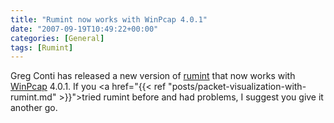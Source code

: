 ```yaml
---
title: "Rumint now works with WinPcap 4.0.1"
date: "2007-09-19T10:49:22+00:00"
categories: [General]
tags: [Rumint]
---
```


Greg Conti has released a new version of <a href="http://www.rumint.org/">rumint</a> that now works with <a href="http://www.winpcap.org/">WinPcap</a> 4.0.1. If you <a href="{{< ref "posts/packet-visualization-with-rumint.md" >}}">tried rumint before and had problems</a>, I suggest you give it another go.
